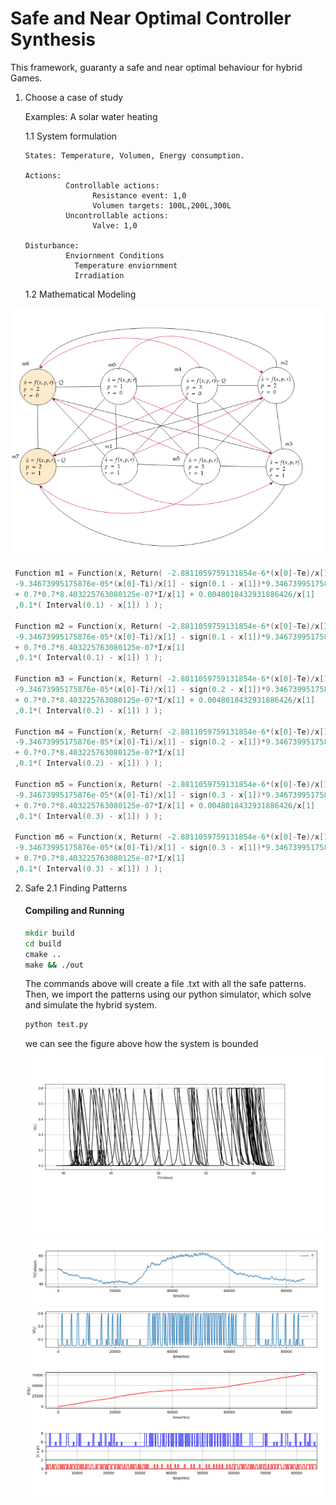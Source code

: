 # Safe and Near Optimal Controller Synthesis

This framework, guaranty a safe and near optimal behaviour for hybrid Games.


1. Choose a case of study 

   Examples: A solar water heating 
   
   1.1 System formulation
       
       States: Temperature, Volumen, Energy consumption. 
       
       Actions: 
                Controllable actions:
                      Resistance event: 1,0                
                      Volumen targets: 100L,200L,300L    
                Uncontrollable actions:
                      Valve: 1,0                                

       Disturbance:
                Enviornment Conditions
                  Temperature enviornment
                  Irradiation
                
                                                   
   1.2 Mathematical Modeling 

![Img_current_state](./img/hybridmodel.png)

   ``` c++
    Function m1 = Function(x, Return( -2.8811059759131854e-6*(x[0]-Te)/x[1] + 
    -9.34673995175876e-05*(x[0]-Ti)/x[1] - sign(0.1 - x[1])*9.34673995175876e-05*(x[0]-Ti)/x[1]
    + 0.7*0.7*8.403225763080125e-07*I/x[1] + 0.0048018432931886426/x[1]
    ,0.1*( Interval(0.1) - x[1]) ) );

    Function m2 = Function(x, Return( -2.8811059759131854e-6*(x[0]-Te)/x[1] + 
    -9.34673995175876e-05*(x[0]-Ti)/x[1] - sign(0.1 - x[1])*9.34673995175876e-05*(x[0]-Ti)/x[1]
    + 0.7*0.7*8.403225763080125e-07*I/x[1]
    ,0.1*( Interval(0.1) - x[1]) ) );

    Function m3 = Function(x, Return( -2.8811059759131854e-6*(x[0]-Te)/x[1] + 
    -9.34673995175876e-05*(x[0]-Ti)/x[1] - sign(0.2 - x[1])*9.34673995175876e-05*(x[0]-Ti)/x[1]
    + 0.7*0.7*8.403225763080125e-07*I/x[1] + 0.0048018432931886426/x[1]
    ,0.1*( Interval(0.2) - x[1]) ) );

    Function m4 = Function(x, Return( -2.8811059759131854e-6*(x[0]-Te)/x[1] + 
    -9.34673995175876e-05*(x[0]-Ti)/x[1] - sign(0.2 - x[1])*9.34673995175876e-05*(x[0]-Ti)/x[1]
    + 0.7*0.7*8.403225763080125e-07*I/x[1] 
    ,0.1*( Interval(0.2) - x[1]) ) );

    Function m5 = Function(x, Return( -2.8811059759131854e-6*(x[0]-Te)/x[1] + 
    -9.34673995175876e-05*(x[0]-Ti)/x[1] - sign(0.3 - x[1])*9.34673995175876e-05*(x[0]-Ti)/x[1]
    + 0.7*0.7*8.403225763080125e-07*I/x[1] + 0.0048018432931886426/x[1]
    ,0.1*( Interval(0.3) - x[1]) ) );

    Function m6 = Function(x, Return( -2.8811059759131854e-6*(x[0]-Te)/x[1] + 
    -9.34673995175876e-05*(x[0]-Ti)/x[1] - sign(0.3 - x[1])*9.34673995175876e-05*(x[0]-Ti)/x[1]
    + 0.7*0.7*8.403225763080125e-07*I/x[1] 
    ,0.1*( Interval(0.3) - x[1]) ) );

```



2. Safe
   2.1 Finding Patterns 
   
   #### Compiling and Running

   ``` cmd
   mkdir build
   cd build
   cmake ..
   make && ./out
   ```

   The commands above will create a file .txt with all the safe patterns. Then, we import the patterns using our 
   python simulator, which solve and simulate the hybrid system.
   
   
   ``` cmd
   python test.py
   ```
   we can see the figure above how the system is bounded 
![Img_current_state](./img/state.png)
![Img_current_state](./img/control.png)
   
   
